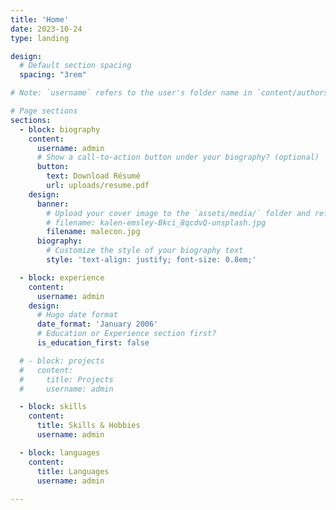 ```yaml
---
title: 'Home'
date: 2023-10-24
type: landing

design:
  # Default section spacing
  spacing: "3rem"

# Note: `username` refers to the user's folder name in `content/authors/`

# Page sections
sections:
  - block: biography
    content:
      username: admin
      # Show a call-to-action button under your biography? (optional)
      button:
        text: Download Résumé
        url: uploads/resume.pdf
    design:
      banner:
        # Upload your cover image to the `assets/media/` folder and reference it here
        # filename: kalen-emsley-Bkci_8qcdvQ-unsplash.jpg
        filename: malecon.jpg
      biography:
        # Customize the style of your biography text
        style: 'text-align: justify; font-size: 0.8em;'

  - block: experience
    content:
      username: admin
    design:
      # Hugo date format
      date_format: 'January 2006'
      # Education or Experience section first?
      is_education_first: false

  # - block: projects
  #   content:
  #     title: Projects
  #     username: admin

  - block: skills
    content:
      title: Skills & Hobbies
      username: admin

  - block: languages
    content:
      title: Languages
      username: admin
 
---
```

